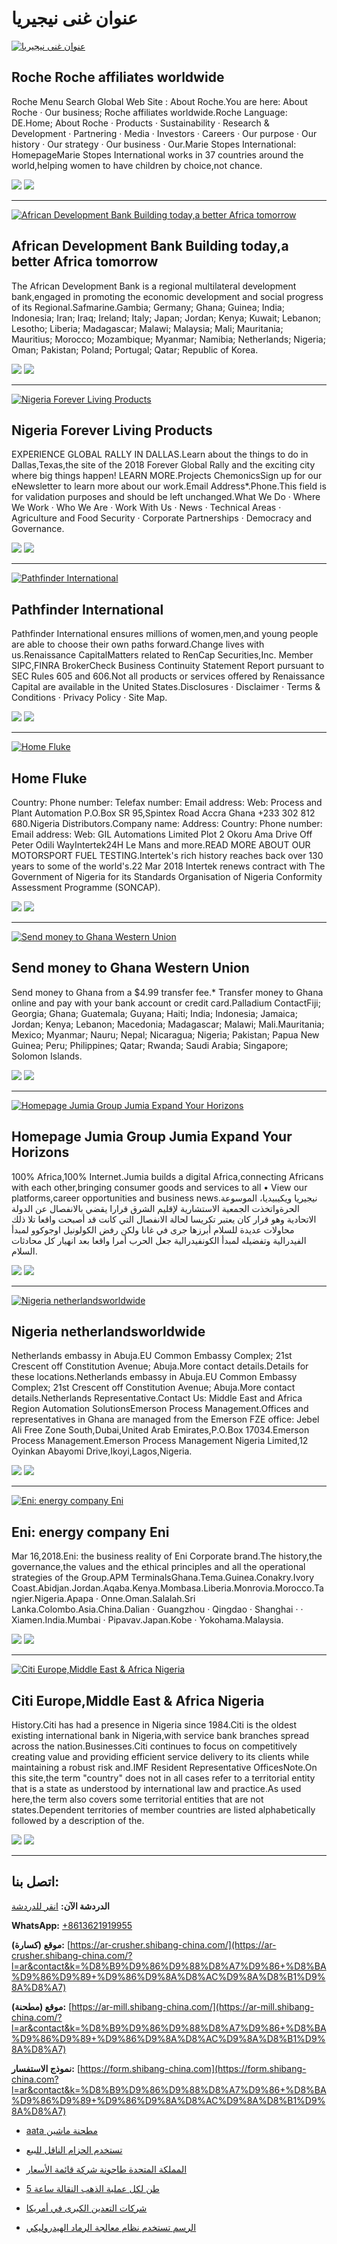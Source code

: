 # عنوان غنى نيجيريا

<a href="https://swt.shibang-china.com/?l=ar&img&k=%D8%B9%D9%86%D9%88%D8%A7%D9%86+%D8%BA%D9%86%D9%89+%D9%86%D9%8A%D8%AC%D9%8A%D8%B1%D9%8A%D8%A7" target="_blank">![عنوان غنى نيجيريا](http://static.shibang-china.com/all-800x300/281.jpg)</a>

## Roche Roche affiliates worldwide
Roche Menu Search Global Web Site : About Roche.You are here: About Roche &middot; Our business; Roche affiliates worldwide.Roche Language: DE.Home; About Roche &middot; Products &middot; Sustainability &middot; Research &amp; Development &middot; Partnering &middot; Media &middot; Investors &middot; Careers &middot; Our purpose &middot; Our history &middot; Our strategy &middot; Our business &middot; Our.Marie Stopes International: HomepageMarie Stopes International works in 37 countries around the world,helping women to have children by choice,not chance.


<a href="https://whatsapp.shibangsoft.com/WhatsApp.php" target="_blank" title="WhatsApp">![](http://static.shibang-china.com/icon/whatsapp.png)</a> <a href="https://swt.shibang-china.com/?l=ar&icon&k=%D8%B9%D9%86%D9%88%D8%A7%D9%86+%D8%BA%D9%86%D9%89+%D9%86%D9%8A%D8%AC%D9%8A%D8%B1%D9%8A%D8%A7" target="_blank">![](http://static.shibang-china.com/icon/chat-ar.png)</a>

---

<a href="https://swt.shibang-china.com/?l=ar&img&k=%D8%B9%D9%86%D9%88%D8%A7%D9%86+%D8%BA%D9%86%D9%89+%D9%86%D9%8A%D8%AC%D9%8A%D8%B1%D9%8A%D8%A7" target="_blank">![African Development Bank Building today,a better Africa tomorrow](http://static.shibang-china.com/all-800x300/184.jpg)</a>

## African Development Bank Building today,a better Africa tomorrow
The African Development Bank is a regional multilateral development bank,engaged in promoting the economic development and social progress of its Regional.Safmarine.Gambia; Germany; Ghana; Guinea; India; Indonesia; Iran; Iraq; Ireland; Italy; Japan; Jordan; Kenya; Kuwait; Lebanon; Lesotho; Liberia; Madagascar; Malawi; Malaysia; Mali; Mauritania; Mauritius; Morocco; Mozambique; Myanmar; Namibia; Netherlands; Nigeria; Oman; Pakistan; Poland; Portugal; Qatar; Republic of Korea.


<a href="https://whatsapp.shibangsoft.com/WhatsApp.php" target="_blank" title="WhatsApp">![](http://static.shibang-china.com/icon/whatsapp.png)</a> <a href="https://swt.shibang-china.com/?l=ar&icon&k=%D8%B9%D9%86%D9%88%D8%A7%D9%86+%D8%BA%D9%86%D9%89+%D9%86%D9%8A%D8%AC%D9%8A%D8%B1%D9%8A%D8%A7" target="_blank">![](http://static.shibang-china.com/icon/chat-ar.png)</a>

---

<a href="https://swt.shibang-china.com/?l=ar&img&k=%D8%B9%D9%86%D9%88%D8%A7%D9%86+%D8%BA%D9%86%D9%89+%D9%86%D9%8A%D8%AC%D9%8A%D8%B1%D9%8A%D8%A7" target="_blank">![Nigeria Forever Living Products](http://static.shibang-china.com/all-800x300/81.jpg)</a>

## Nigeria Forever Living Products
EXPERIENCE GLOBAL RALLY IN DALLAS.Learn about the things to do in Dallas,Texas,the site of the 2018 Forever Global Rally and the exciting city where big things happen! LEARN MORE.Projects ChemonicsSign up for our eNewsletter to learn more about our work.Email Address*.Phone.This field is for validation purposes and should be left unchanged.What We Do &middot; Where We Work &middot; Who We Are &middot; Work With Us &middot; News &middot; Technical Areas &middot; Agriculture and Food Security &middot; Corporate Partnerships &middot; Democracy and Governance.


<a href="https://whatsapp.shibangsoft.com/WhatsApp.php" target="_blank" title="WhatsApp">![](http://static.shibang-china.com/icon/whatsapp.png)</a> <a href="https://swt.shibang-china.com/?l=ar&icon&k=%D8%B9%D9%86%D9%88%D8%A7%D9%86+%D8%BA%D9%86%D9%89+%D9%86%D9%8A%D8%AC%D9%8A%D8%B1%D9%8A%D8%A7" target="_blank">![](http://static.shibang-china.com/icon/chat-ar.png)</a>

---

<a href="https://swt.shibang-china.com/?l=ar&img&k=%D8%B9%D9%86%D9%88%D8%A7%D9%86+%D8%BA%D9%86%D9%89+%D9%86%D9%8A%D8%AC%D9%8A%D8%B1%D9%8A%D8%A7" target="_blank">![Pathfinder International](http://static.shibang-china.com/all-800x300/1193.jpg)</a>

## Pathfinder International
Pathfinder International ensures millions of women,men,and young people are able to choose their own paths forward.Change lives with us.Renaissance CapitalMatters related to RenCap Securities,Inc. Member SIPC,FINRA BrokerCheck Business Continuity Statement Report pursuant to SEC Rules 605 and 606.Not all products or services offered by Renaissance Capital are available in the United States.Disclosures &middot; Disclaimer &middot; Terms &amp; Conditions &middot; Privacy Policy &middot; Site Map.


<a href="https://whatsapp.shibangsoft.com/WhatsApp.php" target="_blank" title="WhatsApp">![](http://static.shibang-china.com/icon/whatsapp.png)</a> <a href="https://swt.shibang-china.com/?l=ar&icon&k=%D8%B9%D9%86%D9%88%D8%A7%D9%86+%D8%BA%D9%86%D9%89+%D9%86%D9%8A%D8%AC%D9%8A%D8%B1%D9%8A%D8%A7" target="_blank">![](http://static.shibang-china.com/icon/chat-ar.png)</a>

---

<a href="https://swt.shibang-china.com/?l=ar&img&k=%D8%B9%D9%86%D9%88%D8%A7%D9%86+%D8%BA%D9%86%D9%89+%D9%86%D9%8A%D8%AC%D9%8A%D8%B1%D9%8A%D8%A7" target="_blank">![Home Fluke](http://static.shibang-china.com/all-800x300/843.jpg)</a>

## Home Fluke
Country: Phone number: Telefax number: Email address: Web: Process and Plant Automation P.O.Box SR 95,Spintex Road Accra Ghana +233 302 812 680.Nigeria Distributors.Company name: Address: Country: Phone number: Email address: Web: GIL Automations Limited Plot 2 Okoru Ama Drive Off Peter Odili WayIntertek24H Le Mans and more.READ MORE ABOUT OUR MOTORSPORT FUEL TESTING.Intertek&#39;s rich history reaches back over 130 years to some of the world&#39;s.22 Mar 2018 Intertek renews contract with The Government of Nigeria for its Standards Organisation of Nigeria Conformity Assessment Programme (SONCAP).


<a href="https://whatsapp.shibangsoft.com/WhatsApp.php" target="_blank" title="WhatsApp">![](http://static.shibang-china.com/icon/whatsapp.png)</a> <a href="https://swt.shibang-china.com/?l=ar&icon&k=%D8%B9%D9%86%D9%88%D8%A7%D9%86+%D8%BA%D9%86%D9%89+%D9%86%D9%8A%D8%AC%D9%8A%D8%B1%D9%8A%D8%A7" target="_blank">![](http://static.shibang-china.com/icon/chat-ar.png)</a>

---

<a href="https://swt.shibang-china.com/?l=ar&img&k=%D8%B9%D9%86%D9%88%D8%A7%D9%86+%D8%BA%D9%86%D9%89+%D9%86%D9%8A%D8%AC%D9%8A%D8%B1%D9%8A%D8%A7" target="_blank">![Send money to Ghana Western Union](http://static.shibang-china.com/all-800x300/386.jpg)</a>

## Send money to Ghana Western Union
Send money to Ghana from a $4.99 transfer fee.* Transfer money to Ghana online and pay with your bank account or credit card.Palladium ContactFiji; Georgia; Ghana; Guatemala; Guyana; Haiti; India; Indonesia; Jamaica; Jordan; Kenya; Lebanon; Macedonia; Madagascar; Malawi; Mali.Mauritania; Mexico; Myanmar; Nauru; Nepal; Nicaragua; Nigeria; Pakistan; Papua New Guinea; Peru; Philippines; Qatar; Rwanda; Saudi Arabia; Singapore; Solomon Islands.


<a href="https://whatsapp.shibangsoft.com/WhatsApp.php" target="_blank" title="WhatsApp">![](http://static.shibang-china.com/icon/whatsapp.png)</a> <a href="https://swt.shibang-china.com/?l=ar&icon&k=%D8%B9%D9%86%D9%88%D8%A7%D9%86+%D8%BA%D9%86%D9%89+%D9%86%D9%8A%D8%AC%D9%8A%D8%B1%D9%8A%D8%A7" target="_blank">![](http://static.shibang-china.com/icon/chat-ar.png)</a>

---

<a href="https://swt.shibang-china.com/?l=ar&img&k=%D8%B9%D9%86%D9%88%D8%A7%D9%86+%D8%BA%D9%86%D9%89+%D9%86%D9%8A%D8%AC%D9%8A%D8%B1%D9%8A%D8%A7" target="_blank">![Homepage Jumia Group Jumia Expand Your Horizons](http://static.shibang-china.com/all-800x300/1253.jpg)</a>

## Homepage Jumia Group Jumia Expand Your Horizons
100% Africa,100% Internet.Jumia builds a digital Africa,connecting Africans with each other,bringing consumer goods and services to all • View our platforms,career opportunities and business news.نيجيريا ويكيبيديا، الموسوعة الحرةواتخذت الجمعية الاستشارية لإقليم الشرق قرارا يقضي بالانفصال عن الدولة الاتحادية وهو قرار كان يعتبر تكريسا لحالة الانفصال التي كانت قد أصبحت واقعا تلا ذلك محاولات عديدة للسلام أبرزها جرى في غانا ولكن رفض الكولونيل اوجوكوو لمبدأ الفيدرالية وتفضيله لمبدأ الكونفيدرالية جعل الحرب أمرا واقعا بعد انهيار كل محادثات السلام.


<a href="https://whatsapp.shibangsoft.com/WhatsApp.php" target="_blank" title="WhatsApp">![](http://static.shibang-china.com/icon/whatsapp.png)</a> <a href="https://swt.shibang-china.com/?l=ar&icon&k=%D8%B9%D9%86%D9%88%D8%A7%D9%86+%D8%BA%D9%86%D9%89+%D9%86%D9%8A%D8%AC%D9%8A%D8%B1%D9%8A%D8%A7" target="_blank">![](http://static.shibang-china.com/icon/chat-ar.png)</a>

---

<a href="https://swt.shibang-china.com/?l=ar&img&k=%D8%B9%D9%86%D9%88%D8%A7%D9%86+%D8%BA%D9%86%D9%89+%D9%86%D9%8A%D8%AC%D9%8A%D8%B1%D9%8A%D8%A7" target="_blank">![Nigeria netherlandsworldwide](http://static.shibang-china.com/all-800x300/16.jpg)</a>

## Nigeria netherlandsworldwide
Netherlands embassy in Abuja.EU Common Embassy Complex; 21st Crescent off Constitution Avenue; Abuja.More contact details.Details for these locations.Netherlands embassy in Abuja.EU Common Embassy Complex; 21st Crescent off Constitution Avenue; Abuja.More contact details.Netherlands Representative.Contact Us: Middle East and Africa Region Automation SolutionsEmerson Process Management.Offices and representatives in Ghana are managed from the Emerson FZE office: Jebel Ali Free Zone South,Dubai,United Arab Emirates,P.O.Box 17034.Emerson Process Management.Emerson Process Management Nigeria Limited,12 Oyinkan Abayomi Drive,Ikoyi,Lagos,Nigeria.


<a href="https://whatsapp.shibangsoft.com/WhatsApp.php" target="_blank" title="WhatsApp">![](http://static.shibang-china.com/icon/whatsapp.png)</a> <a href="https://swt.shibang-china.com/?l=ar&icon&k=%D8%B9%D9%86%D9%88%D8%A7%D9%86+%D8%BA%D9%86%D9%89+%D9%86%D9%8A%D8%AC%D9%8A%D8%B1%D9%8A%D8%A7" target="_blank">![](http://static.shibang-china.com/icon/chat-ar.png)</a>

---

<a href="https://swt.shibang-china.com/?l=ar&img&k=%D8%B9%D9%86%D9%88%D8%A7%D9%86+%D8%BA%D9%86%D9%89+%D9%86%D9%8A%D8%AC%D9%8A%D8%B1%D9%8A%D8%A7" target="_blank">![Eni: energy company Eni](http://static.shibang-china.com/all-800x300/745.jpg)</a>

## Eni: energy company Eni
Mar 16,2018.Eni: the business reality of Eni Corporate brand.The history,the governance,the values and the ethical principles and all the operational strategies of the Group.APM TerminalsGhana.Tema.Guinea.Conakry.Ivory Coast.Abidjan.Jordan.Aqaba.Kenya.Mombasa.Liberia.Monrovia.Morocco.Tangier.Nigeria.Apapa &middot; Onne.Oman.Salalah.Sri Lanka.Colombo.Asia.China.Dalian &middot; Guangzhou &middot; Qingdao &middot; Shanghai &middot; &middot; Xiamen.India.Mumbai &middot; Pipavav.Japan.Kobe &middot; Yokohama.Malaysia.


<a href="https://whatsapp.shibangsoft.com/WhatsApp.php" target="_blank" title="WhatsApp">![](http://static.shibang-china.com/icon/whatsapp.png)</a> <a href="https://swt.shibang-china.com/?l=ar&icon&k=%D8%B9%D9%86%D9%88%D8%A7%D9%86+%D8%BA%D9%86%D9%89+%D9%86%D9%8A%D8%AC%D9%8A%D8%B1%D9%8A%D8%A7" target="_blank">![](http://static.shibang-china.com/icon/chat-ar.png)</a>

---

<a href="https://swt.shibang-china.com/?l=ar&img&k=%D8%B9%D9%86%D9%88%D8%A7%D9%86+%D8%BA%D9%86%D9%89+%D9%86%D9%8A%D8%AC%D9%8A%D8%B1%D9%8A%D8%A7" target="_blank">![Citi Europe,Middle East &amp; Africa Nigeria](http://static.shibang-china.com/all-800x300/1101.jpg)</a>

## Citi Europe,Middle East &amp; Africa Nigeria
History.Citi has had a presence in Nigeria since 1984.Citi is the oldest existing international bank in Nigeria,with service bank branches spread across the nation.Businesses.Citi continues to focus on competitively creating value and providing efficient service delivery to its clients while maintaining a robust risk and.IMF Resident Representative OfficesNote.On this site,the term &quot;country&quot; does not in all cases refer to a territorial entity that is a state as understood by international law and practice.As used here,the term also covers some territorial entities that are not states.Dependent territories of member countries are listed alphabetically followed by a description of the.


<a href="https://whatsapp.shibangsoft.com/WhatsApp.php" target="_blank" title="WhatsApp">![](http://static.shibang-china.com/icon/whatsapp.png)</a> <a href="https://swt.shibang-china.com/?l=ar&icon&k=%D8%B9%D9%86%D9%88%D8%A7%D9%86+%D8%BA%D9%86%D9%89+%D9%86%D9%8A%D8%AC%D9%8A%D8%B1%D9%8A%D8%A7" target="_blank">![](http://static.shibang-china.com/icon/chat-ar.png)</a>

---
## اتصل بنا:

**الدردشة الآن:** [انقر للدردشة](https://swt.shibang-china.com?l=ar&contact&k=%D8%B9%D9%86%D9%88%D8%A7%D9%86+%D8%BA%D9%86%D9%89+%D9%86%D9%8A%D8%AC%D9%8A%D8%B1%D9%8A%D8%A7)

**WhatsApp:**  [+8613621919955](https://whatsapp.shibangsoft.com/WhatsApp.php)

**موقع (كسارة):** [https://ar-crusher.shibang-china.com/](https://ar-crusher.shibang-china.com/?l=ar&contact&k=%D8%B9%D9%86%D9%88%D8%A7%D9%86+%D8%BA%D9%86%D9%89+%D9%86%D9%8A%D8%AC%D9%8A%D8%B1%D9%8A%D8%A7)

**موقع (مطحنة):** [https://ar-mill.shibang-china.com/](https://ar-mill.shibang-china.com/?l=ar&contact&k=%D8%B9%D9%86%D9%88%D8%A7%D9%86+%D8%BA%D9%86%D9%89+%D9%86%D9%8A%D8%AC%D9%8A%D8%B1%D9%8A%D8%A7)

**نموذج الاستفسار:** [https://form.shibang-china.com](https://form.shibang-china.com?l=ar&contact&k=%D8%B9%D9%86%D9%88%D8%A7%D9%86+%D8%BA%D9%86%D9%89+%D9%86%D9%8A%D8%AC%D9%8A%D8%B1%D9%8A%D8%A7)

* [aata مطحنة ماشين](../27/aata%20%D9%85%D8%B7%D8%AD%D9%86%D8%A9%20%D9%85%D8%A7%D8%B4%D9%8A%D9%86.md)

* [تستخدم الحزام الناقل للبيع](../28/%D8%AA%D8%B3%D8%AA%D8%AE%D8%AF%D9%85%20%D8%A7%D9%84%D8%AD%D8%B2%D8%A7%D9%85%20%D8%A7%D9%84%D9%86%D8%A7%D9%82%D9%84%20%D9%84%D9%84%D8%A8%D9%8A%D8%B9.md)

* [المملكة المتحدة طاحونة شركة قائمة الأسعار](../27/%D8%A7%D9%84%D9%85%D9%85%D9%84%D9%83%D8%A9%20%D8%A7%D9%84%D9%85%D8%AA%D8%AD%D8%AF%D8%A9%20%D8%B7%D8%A7%D8%AD%D9%88%D9%86%D8%A9%20%D8%B4%D8%B1%D9%83%D8%A9%20%D9%82%D8%A7%D8%A6%D9%85%D8%A9%20%D8%A7%D9%84%D8%A3%D8%B3%D8%B9%D8%A7%D8%B1.md)

* [5 طن لكل عملية الذهب النقالة ساعة](../28/5%20%D8%B7%D9%86%20%D9%84%D9%83%D9%84%20%D8%B9%D9%85%D9%84%D9%8A%D8%A9%20%D8%A7%D9%84%D8%B0%D9%87%D8%A8%20%D8%A7%D9%84%D9%86%D9%82%D8%A7%D9%84%D8%A9%20%D8%B3%D8%A7%D8%B9%D8%A9.md)

* [شركات التعدين الكبرى في أمريكا](../26/%D8%B4%D8%B1%D9%83%D8%A7%D8%AA%20%D8%A7%D9%84%D8%AA%D8%B9%D8%AF%D9%8A%D9%86%20%D8%A7%D9%84%D9%83%D8%A8%D8%B1%D9%89%20%D9%81%D9%8A%20%D8%A3%D9%85%D8%B1%D9%8A%D9%83%D8%A7.md)

* [الرسم تستخدم نظام معالجة الرماد الهيدروليكي](../29/%D8%A7%D9%84%D8%B1%D8%B3%D9%85%20%D8%AA%D8%B3%D8%AA%D8%AE%D8%AF%D9%85%20%D9%86%D8%B8%D8%A7%D9%85%20%D9%85%D8%B9%D8%A7%D9%84%D8%AC%D8%A9%20%D8%A7%D9%84%D8%B1%D9%85%D8%A7%D8%AF%20%D8%A7%D9%84%D9%87%D9%8A%D8%AF%D8%B1%D9%88%D9%84%D9%8A%D9%83%D9%8A.md)